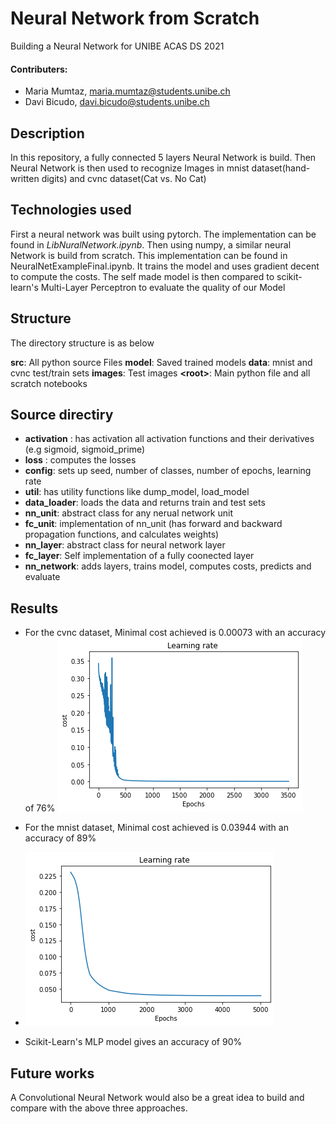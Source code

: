 # Neural Network from Scratch
Building a Neural Network for UNIBE ACAS DS 2021

#### Contributers:
- Maria Mumtaz, maria.mumtaz@students.unibe.ch
- Davi Bicudo, davi.bicudo@students.unibe.ch

## Description

In this repository, a fully connected 5 layers Neural Network is build. Then Neural Network is then used to recognize Images in mnist dataset(hand-written digits)
and cvnc dataset(Cat vs. No Cat)

## Technologies used

First a neural network was built using pytorch. The implementation can be found in *LibNuralNetwork.ipynb*. Then using numpy, a similar neural Network is build from scratch. This implementation can be found in NeuralNetExampleFinal.ipynb. It trains the model and uses gradient decent to compute the costs.
The self made model is then compared to scikit-learn's Multi-Layer Perceptron to evaluate the quality of our Model

## Structure

The directory structure is as below

**src**: All python source Files
**model**: Saved trained models
**data**: mnist and cvnc test/train sets 
**images**: Test images 
**\<root\>**: Main python file and all scratch notebooks

## Source directiry

- **activation** : has activation all activation functions and their derivatives (e.g sigmoid, sigmoid_prime)
- **loss** : computes the losses
- **config**: sets up seed, number of classes, number of epochs, learning rate
- **util**: has utility functions like dump_model, load_model
- **data_loader**: loads the data and returns train and test sets
- **nn_unit**: abstract class for any nerual network unit
- **fc_unit**: implementation of nn_unit (has forward and backward propagation functions, and calculates weights)
- **nn_layer**: abstract class for neural network layer
- **fc_layer**: Self implementation of a fully coonected layer
- **nn_network**: adds layers, trains model, computes costs, predicts and evaluate


## Results

- For the cvnc dataset, Minimal cost achieved is 0.00073 with an accuracy of 76%
  ![alt text](https://raw.githubusercontent.com/MariaMumtaz/NeuralNetProj/master/images/cvnc.png)
  
- For the mnist dataset, Minimal cost achieved is 0.03944 with an accuracy of 89%
- ![alt text](https://raw.githubusercontent.com/MariaMumtaz/NeuralNetProj/master/images/minst.png)
  
- Scikit-Learn's MLP model gives an accuracy of 90%


## Future works

A Convolutional Neural Network would also be a great idea to build and compare with the above three approaches.
